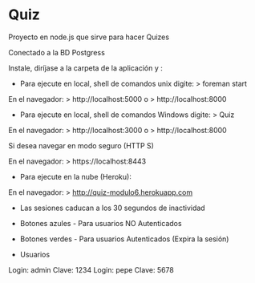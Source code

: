 # Quiz

Proyecto en node.js que sirve para hacer Quizes

Conectado a la BD Postgress

Instale, diríjase a la carpeta de la aplicación y :

* Para ejecute en local, shell de comandos unix digite:
\> foreman start

En el navegador: 
\> http://localhost:5000 o
\> http://localhost:8000

* Para ejecute en local, shell de comandos Windows digite:
\> Quiz

En el navegador: 
\> http://localhost:3000 o
\> http://localhost:8000

Si desea navegar en modo seguro (HTTP S)

En el navegador: 
\> https://localhost:8443

* Para ejecute en la nube (Heroku):

En el navegador: 
\> http://quiz-modulo6.herokuapp.com


- Las sesiones caducan a los 30 segundos de inactividad

- Botones azules - Para usuarios NO Autenticados
- Botones verdes - Para usuarios Autenticados (Expira la sesión)

* Usuarios

Login: admin		Clave: 1234
Login: pepe			Clave: 5678
